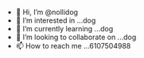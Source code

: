 - 👋 Hi, I’m @nollidog
- 👀 I’m interested in ...dog
- 🌱 I’m currently learning ...dog
- 💞️ I’m looking to collaborate on ...dog
- 📫 How to reach me ...6107504988

<!---
nollidog/nollidog is a ✨ special ✨ repository because its `README.md` (this file) appears on your GitHub profile.
You can click the Preview link to take a look at your changes.
--->
